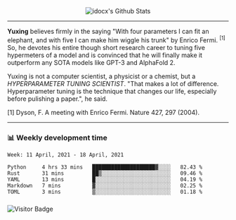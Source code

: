 <div align="center">
    <img align="center" src="https://github-readme-stats.vercel.app/api?username=idocx&show_icons=true&count_private=true&hide_border=true" alt="idocx's Github Stats"></img>
</div>

---

**Yuxing** believes firmly in the saying "With four parameters I can fit an elephant, and with five I can make him wiggle his trunk" by Enrico Fermi. <sup>[1]</sup> So, he devotes his entire though short research career to tuning five hypermeters of a model and is convinced that he will finally make it outperform any SOTA models like GPT-3 and AlphaFold 2.

Yuxing is not a computer scientist, a physicist or a chemist, but a *HYPERPARAMETER TUNING SCIENTIST*. "That makes a lot of difference. Hyperparameter tuning is the technique that changes our life, especially before pulishing a paper.", he said.

[1] Dyson, F. A meeting with Enrico Fermi. Nature 427, 297 (2004).


---

### 📊 Weekly development time
<!--START_SECTION:waka-->
```text
Week: 11 April, 2021 - 18 April, 2021

Python     4 hrs 33 mins   ████████████████████▓░░░░   82.43 % 
Rust       31 mins         ██▒░░░░░░░░░░░░░░░░░░░░░░   09.46 % 
YAML       13 mins         █░░░░░░░░░░░░░░░░░░░░░░░░   04.19 % 
Markdown   7 mins          ▓░░░░░░░░░░░░░░░░░░░░░░░░   02.25 % 
TOML       3 mins          ▒░░░░░░░░░░░░░░░░░░░░░░░░   01.18 % 
```
<!--END_SECTION:waka-->

### 

![Visitor Badge](https://visitor-badge.laobi.icu/badge?page_id=idocx.idocx)